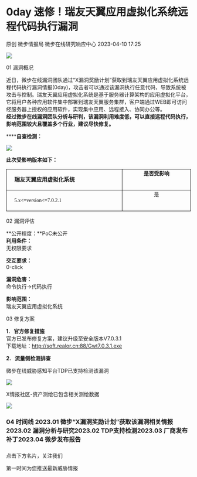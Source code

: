 #  0day 速修！瑞友天翼应用虚拟化系统远程代码执行漏洞   
原创 微步情报局  微步在线研究响应中心   2023-04-10 17:25  
  
![](https://mmbiz.qpic.cn/mmbiz_png/fFyp1gWjicMKKIwzXUMSTRxJbmEAibibMabggxYnpFRmPXP4YIicg335GmW5s2lb5jibiaEImQXzbHnA7icXL3Z8Skpwg/640?wx_fmt=png "")  
  
01 漏洞概况   
  
  
  
近日，微步在线漏洞团队通过“X漏洞奖励计划”获取到瑞友天翼应用虚拟化系统远程代码执行漏洞情报(0day)，攻击者可以通过该漏洞执行任意代码，导致系统被攻击与控制。瑞友天翼应用虚拟化系统是基于服务器计算架构的应用虚拟化平台，它将用户各种应用软件集中部署到瑞友天翼服务集群，客户端通过WEB即可访问经服务器上授权的应用软件，实现集中应用、远程接入、协同办公等。  
**经过微步在线漏洞团队分析与研判，该漏洞利用难度低，可以直接远程代码执行，影响范围较大且覆盖多个行业，建议尽快修复。**  
  
  
  
******自查检测：**  
  
![](https://mmbiz.qpic.cn/mmbiz_png/fFyp1gWjicMIyA0CjR38XEp60ickhzibrH3SibQ231JyXEPpEicpIibKDjMmHyd8kNiagNXiaoPZF4QOVlRdo8k4tYJyxg/640?wx_fmt=png "")  
  
**此次受影响版本如下：**  
<table><tbody><tr style="height:18.3000pt;"><td style="padding: 0pt 5.4pt;border-color: rgb(0, 0, 0);border-style: solid;border-width: 1pt;word-break: break-all;" width="295.3333333333333" valign="top"><p style="text-indent:10.5000pt;line-height:150%;"><span style="font-size: 15px;"><strong><span style="font-size: 15px;font-family: 黑体;">瑞友天翼应用虚拟化系统</span></strong></span></p></td><td style="padding: 0pt 5.4pt;border-color: rgb(0, 0, 0) rgb(0, 0, 0) rgb(0, 0, 0) currentcolor;border-style: solid solid solid none;border-width: 1pt 1pt 1pt medium;word-break: break-all;" width="166.33333333333334" valign="top"><section style="text-align: center;line-height: 150%;text-indent: 0em;"><strong style="mso-bidi-font-weight:normal;"><span style="font-family:黑体;mso-bidi-font-family:&#39;Times New Roman&#39;;mso-ansi-font-weight:bold;font-size:10.5000pt;mso-font-kerning:1.0000pt;"><span style="font-family:黑体;">是否受影响</span></span></strong><strong style="mso-bidi-font-weight:normal;"><span style="font-family:黑体;mso-bidi-font-family:&#39;Times New Roman&#39;;mso-ansi-font-weight:bold;font-size:10.5000pt;mso-font-kerning:1.0000pt;"></span></strong></section></td></tr><tr style="height:18.6000pt;"><td style="padding: 0pt 5.4pt;border-color: currentcolor rgb(0, 0, 0) rgb(0, 0, 0);border-style: none solid solid;border-width: medium 1pt 1pt;word-break: break-all;" width="301" valign="top"><p style="text-indent:10.5000pt;text-align:left;line-height:150%;"><span style="font-family:黑体;mso-bidi-font-family:&#39;Times New Roman&#39;;font-size:10.5000pt;mso-font-kerning:1.0000pt;">5.x&lt;=version&lt;=7.0.2.1<br/></span><span style="font-family:黑体;mso-bidi-font-family:&#39;Times New Roman&#39;;font-size:10.5000pt;mso-font-kerning:1.0000pt;"></span></p></td><td style="padding: 0pt 5.4pt;border-color: currentcolor rgb(0, 0, 0) rgb(0, 0, 0) currentcolor;border-style: none solid solid none;border-width: medium 1pt 1pt medium;" width="171.33333333333337" valign="top"><section style="text-align: center;line-height: 150%;text-indent: 0em;"><span style="font-family:黑体;mso-bidi-font-family:&#39;Times New Roman&#39;;font-size:10.5000pt;mso-font-kerning:1.0000pt;"><span style="font-family:黑体;">是</span></span><span style="font-family:黑体;mso-bidi-font-family:&#39;Times New Roman&#39;;font-size:10.5000pt;mso-font-kerning:1.0000pt;"></span></section></td></tr></tbody></table>  
  
02 漏洞评估   
  
  
  
**公开程度：**PoC未公开  
**利用条件：**  
无权限要求  
  
**交互要求：**  
0-click  
  
**漏洞危害：**  
命令执行->代码执行  
  
**影响范围：**  
瑞友天翼应用虚拟化系统  
  
03 修复方案   
  
  
  
**1.   官方修复措施**  
官方已发布修复方案，建议升级至安全版本V7.0.3.1  
下载地址：http://soft.realor.cn:88/Gwt7.0.3.1.exe  
  
  
**2.   流量侧检测排查**  
  
微步在线威胁感知平台TDP已支持检测该漏洞  
  
![](https://mmbiz.qpic.cn/mmbiz_png/fFyp1gWjicMIyA0CjR38XEp60ickhzibrH3LYM25f0QGJnIsqiaxfpDvTSt6N5YoDHWUCXS3DEIzlAjCELLsqaZDKg/640?wx_fmt=png "")  
  
  
X情报社区-资产测绘已包含相关测绘数据  
  
![](https://mmbiz.qpic.cn/mmbiz_png/fFyp1gWjicMIyA0CjR38XEp60ickhzibrH3ibZqLicoWbrUibo7gyjlhhlUeiaCniabiahyvQGmAmnJssVWvia7tBK3O0tmQ/640?wx_fmt=png "")  
  
### 04 时间线 2023.01 微步“X漏洞奖励计划”获取该漏洞相关情报2023.02 漏洞分析与研究2023.02 TDP支持检测2023.03 厂商发布补丁2023.04 微步发布报告  
###   
  
点击下方名片，关注我们  
  
第一时间为您推送最新威胁情报  
  
  
